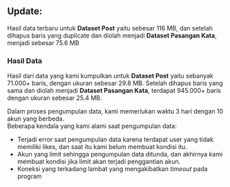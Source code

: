 ## Update:
Hasil data terbaru untuk **Dataset Post** yaitu sebesar 116 MB, dan setelah dihapus baris yang duplicate dan diolah menjadi **Dataset Pasangan Kata**, menjadi sebesar 75.6 MB

### Hasil Data

Hasil dari data yang kami kumpulkan untuk **Dataset Post** yaitu sebanyak 71.000+ baris, dengan ukuran sebesar 29.8 MB. Setelah dihapus baris yang sama dan diolah menjadi **Dataset Pasangan Kata**, terdapat 945.000+ baris dengan ukuran sebesar 25.4 MB.

Dalam proses pengumpulan data, kami memerlukan waktu 3 hari dengan 10 akun yang berbeda.<br>
Beberapa kendala yang kami alami saat pengumpulan data:
- Terjadi error saat pengumpulan data karena terdapat user yang tidak memiliki likes, dan saat itu kami belum membuat kondisi itu.
- Akun yang limit sehingga pengumpulan data ditunda, dan akhirnya kami membuat kondisi jika limit akan terjadi penggantian akun.
- Koneksi yang terkadang lambat yang mengakibatkan *timeout* pada program
